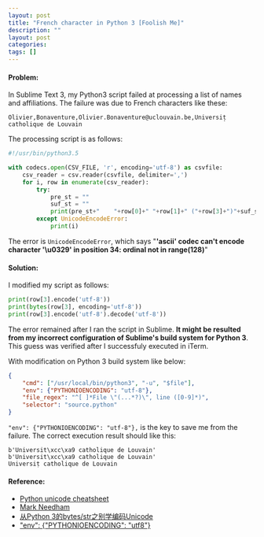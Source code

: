 ```yaml
---
layout: post
title: "French character in Python 3 [Foolish Me]"
description: ""
layout: post
categories: 
tags: []
---
```


#### Problem:

In Sublime Text 3, my Python3 script failed at processing a list of names and affiliations. The failure was due to French characters like these:

```
Olivier,Bonaventure,Olivier.Bonaventure@uclouvain.be,Universit̩ catholique de Louvain
``` 

The processing script is as follows:

```python
#!/usr/bin/python3.5

with codecs.open(CSV_FILE, 'r', encoding='utf-8') as csvfile:
    csv_reader = csv.reader(csvfile, delimiter=',')
    for i, row in enumerate(csv_reader):
        try:
            pre_st = ""
            suf_st = ""
            print(pre_st+"    "+row[0]+" "+row[1]+" ("+row[3]+")"+suf_st)
        except UnicodeEncodeError:
            print(i)
```

The error is `UnicodeEncodeError`, which says "__'ascii' codec can't encode character '\u0329' in position 34: ordinal not in range(128)__"

#### Solution:

I modified my script as follows:

```python
print(row[3].encode('utf-8'))
print(bytes(row[3], encoding='utf-8'))
print(row[3].encode('utf-8').decode('utf-8'))
```

The error remained after I ran the script in Sublime. __It might be resulted from my incorrect configuration of Sublime's build system for Python 3__. This guess was verified after I successfuly executed in iTerm.

With modification on Python 3 build system like below:

```json
{
	"cmd": ["/usr/local/bin/python3", "-u", "$file"],
    "env": {"PYTHONIOENCODING": "utf-8"},
	"file_regex": "^[ ]*File \"(...*?)\", line ([0-9]*)",
	"selector": "source.python"
}
```

`"env": {"PYTHONIOENCODING": "utf-8"},` is the key to save me from the failure. The correct execution result should like this:

```
b'Universit\xcc\xa9 catholique de Louvain'
b'Universit\xcc\xa9 catholique de Louvain'
Universit̩ catholique de Louvain
```


#### Reference:
* [Python unicode cheatsheet](https://www.pythonsheets.com/notes/python-unicode.html)
* [Mark Needham](http://www.markhneedham.com/blog/2015/05/21/python-unicodeencodeerror-ascii-codec-cant-encode-character-uxfc-in-position-11-ordinal-not-in-range128/)
* [从Python 3的bytes/str之别学编码Unicode](http://www.ituring.com.cn/article/61192)
* ["env": {"PYTHONIOENCODING": "utf8"}](http://stackoverflow.com/a/39583630)
